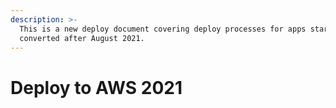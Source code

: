 ```yaml
---
description: >-
  This is a new deploy document covering deploy processes for apps started or
  converted after August 2021.
---
```


# Deploy to AWS 2021

